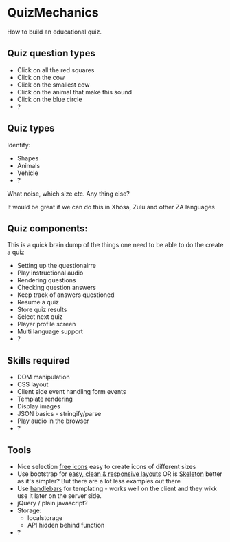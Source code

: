 # QuizMechanics

How to build an educational quiz.

## Quiz question types

* Click on all the red squares
* Click on the cow
* Click on the smallest cow
* Click on the animal that make this sound
* Click on the blue circle
* ?

## Quiz types

Identify:

* Shapes
* Animals
* Vehicle
* ?

What noise, which size etc. Any thing else?

It would be great if we can do this in Xhosa, Zulu and other ZA languages

## Quiz components:

This is a quick brain dump of the things one need to be able to do the create a quiz

* Setting up the questionairre
* Play instructional audio
* Rendering questions
* Checking question answers
* Keep track of answers questioned
* Resume a quiz
* Store quiz results
* Select next quiz
* Player profile screen
* Multi language support
* ?

## Skills required

* DOM manipulation
* CSS layout
* Client side event handling form events
* Template rendering
* Display images
* JSON basics - stringify/parse
* Play audio in the browser
* ?

## Tools

* Nice selection [free icons](https://fortawesome.github.io/Font-Awesome/) easy to create icons of different sizes
* Use bootstrap for [easy, clean & responsive layouts](getbootstrap.com) OR is [Skeleton](getskeleton.com) better as it's simpler? But there are a lot less examples out there
* Use [handlebars](http://handlebarsjs.com/) for templating - works well on the client and they wikk use it later on the server side.
* jQuery / plain javascript?
* Storage:
    * localstorage
    * API hidden behind function
* ?
